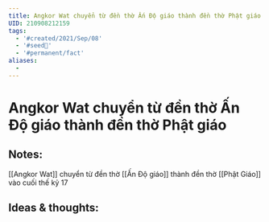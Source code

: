 ```yaml
---
title: Angkor Wat chuyển từ đền thờ Ấn Độ giáo thành đền thờ Phật giáo
UID: 210908212159
tags:
  - '#created/2021/Sep/08'
  - '#seed🥜'
  - '#permanent/fact'
aliases:
  - 
---
```

# Angkor Wat chuyển từ đền thờ Ấn Độ giáo thành đền thờ Phật giáo

## Notes:
[[Angkor Wat]] chuyển từ đền thờ [[Ấn Độ giáo]] thành đền thờ [[Phật Giáo]] vào cuối thế kỷ 17

## Ideas & thoughts:
